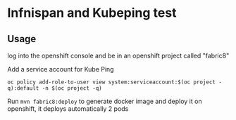 # Infnispan and Kubeping test

## Usage

log into the openshift console and be in an openshift project called "fabric8"

Add a service account for Kube Ping

    oc policy add-role-to-user view system:serviceaccount:$(oc project -q):default -n $(oc project -q)

Run `mvn fabric8:deploy` to generate docker image and deploy it on openshift, it deploys automatically 2 pods
